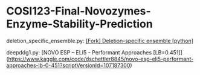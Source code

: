 # COSI123-Final-Novozymes-Enzyme-Stability-Prediction

deletion_specific_ensemble.py: [[Fork] Deletion-specific ensemble [python]](https://www.kaggle.com/code/awater1223/fork-deletion-specific-ensemble-python#Testing-set-preprocessing)

deepddg1.py: [NOVO ESP – ELI5 - Performant Approaches [LB=0.451]] (https://www.kaggle.com/code/dschettler8845/novo-esp-eli5-performant-approaches-lb-0-451?scriptVersionId=107187300)


